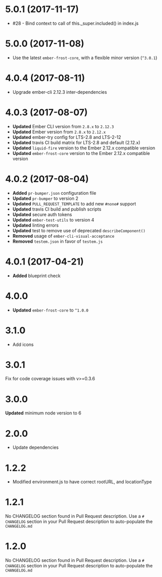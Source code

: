 # 5.0.1 (2017-11-17)
* #28 - Bind context to call of this._super.included() in index.js

# 5.0.0 (2017-11-08)
* Use the latest `ember-frost-core`, with a flexible minor version (`^3.0.1`)


# 4.0.4 (2017-08-11)
* Upgrade ember-cli 2.12.3 inter-dependencies

# 4.0.3 (2017-08-07)
* **Updated** Ember CLI version from `2.8.x` to `2.12.3`
* **Updated** Ember version from `2.8.x` to `2.12.x`
* **Updated** ember-try config for LTS-2.8 and LTS-2-12
* **Updated** travis CI build matrix for LTS-2.8 and default (2.12.x)
* **Updated** `liquid-fire` version to the Ember 2.12.x compatible version
* **Updated** `ember-frost-core` version to the Ember 2.12.x compatible version

# 4.0.2 (2017-08-04)
* **Added** `pr-bumper.json` configuration file
* **Updated** `pr-bumper` to version 2
* **Updated** `PULL_REQUEST_TEMPLATE` to add new `#none#` support
* **Updated** travis CI build and publish scripts
* **Updated** secure auth tokens
* **Updated** `ember-test-utils` to version 4
* **Updated** linting errors
* **Updated** test to remove use of deprecated `describeComponent()`
* **Removed** usage of `ember-cli-visual-acceptance`
* **Removed** `testem.json` in favor of `testem.js`

# 4.0.1 (2017-04-21)
* **Added** blueprint check

# 4.0.0
* **Updated** `ember-frost-core` to `^1.0.0`

# 3.1.0
* Add icons

# 3.0.1
Fix for code coverage issues with v>=0.3.6


# 3.0.0
**Updated** minimum node version to 6



# 2.0.0
- Update dependencies


# 1.2.2
 - Modified environment.js to have correct rootURL, and locationType


# 1.2.1
No CHANGELOG section found in Pull Request description.
Use a `# CHANGELOG` section in your Pull Request description to auto-populate the `CHANGELOG.md`

# 1.2.0
No CHANGELOG section found in Pull Request description.
Use a `# CHANGELOG` section in your Pull Request description to auto-populate the `CHANGELOG.md`

